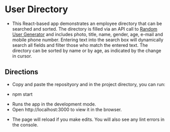 # User Directory

* This React-based app demonstrates an employee directory that can be searched and sorted. The directory is filled via an API call to [Random User Generator](https://randomuser.me/) and includes photo, title, name, gender, age, e-mail and mobile phone number. Entering text into the search box will dynamically search all fields and filter those who match the entered text. The directory can be sorted by name or by age, as indicated by the change in cursor.  

## Directions
* Copy and paste the reposityory and in the project directory, you can run:

* npm start
- Runs the app in the development mode.
- Open http://localhost:3000 to view it in the browser.

* The page will reload if you make edits. You will also see any lint errors in the console.
